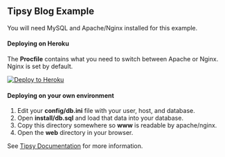 ## Tipsy Blog Example

You will need MySQL and Apache/Nginx installed for this example.

#### Deploying on Heroku

The **Procfile** contains what you need to switch between Apache or Nginx. Nginx is set by default.

[![Deploy to Heroku](https://www.herokucdn.com/deploy/button.png)](https://heroku.com/deploy)


#### Deploying on your own environment

1. Edit your **config/db.ini** file with your user, host, and database.
2. Open **install/db.sql** and load that data into your database.
3. Copy this directory somewhere so **www** is readable by apache/nginx.
4. Open the **web** directory in your browser.


See [Tipsy Documentation](https://github.com/arzynik/Tipsy/wiki) for more information.
